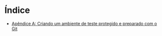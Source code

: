 # Índice

* [Apêndice A: Criando um ambiente de teste protegido e preparado com o Git](appendix-1.-create-a-protected-ojs-3-sandbox-staged-with-git.md)

